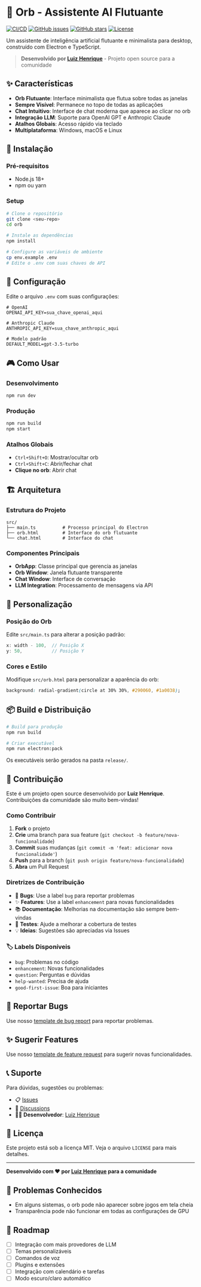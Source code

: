 # 🌟 Orb - Assistente AI Flutuante

[![CI/CD](https://github.com/luizhcrs/orb/actions/workflows/ci.yml/badge.svg)](https://github.com/luizhcrs/orb/actions/workflows/ci.yml)
[![GitHub issues](https://img.shields.io/github/issues/luizhcrs/orb)](https://github.com/luizhcrs/orb/issues)
[![GitHub stars](https://img.shields.io/github/stars/luizhcrs/orb)](https://github.com/luizhcrs/orb/stargazers)
[![License](https://img.shields.io/badge/license-MIT-blue.svg)](LICENSE)

Um assistente de inteligência artificial flutuante e minimalista para desktop, construído com Electron e TypeScript.

> **Desenvolvido por [Luiz Henrique](https://github.com/luizhcrs)** - Projeto open source para a comunidade

## ✨ Características

- **Orb Flutuante**: Interface minimalista que flutua sobre todas as janelas
- **Sempre Visível**: Permanece no topo de todas as aplicações
- **Chat Intuitivo**: Interface de chat moderna que aparece ao clicar no orb
- **Integração LLM**: Suporte para OpenAI GPT e Anthropic Claude
- **Atalhos Globais**: Acesso rápido via teclado
- **Multiplataforma**: Windows, macOS e Linux

## 🚀 Instalação

### Pré-requisitos
- Node.js 18+ 
- npm ou yarn

### Setup
```bash
# Clone o repositório
git clone <seu-repo>
cd orb

# Instale as dependências
npm install

# Configure as variáveis de ambiente
cp env.example .env
# Edite o .env com suas chaves de API
```

## 🔧 Configuração

Edite o arquivo `.env` com suas configurações:

```env
# OpenAI
OPENAI_API_KEY=sua_chave_openai_aqui

# Anthropic Claude  
ANTHROPIC_API_KEY=sua_chave_anthropic_aqui

# Modelo padrão
DEFAULT_MODEL=gpt-3.5-turbo
```

## 🎮 Como Usar

### Desenvolvimento
```bash
npm run dev
```

### Produção
```bash
npm run build
npm start
```

### Atalhos Globais
- `Ctrl+Shift+O`: Mostrar/ocultar orb
- `Ctrl+Shift+C`: Abrir/fechar chat
- **Clique no orb**: Abrir chat

## 🏗️ Arquitetura

### Estrutura do Projeto
```
src/
├── main.ts          # Processo principal do Electron
├── orb.html         # Interface do orb flutuante
└── chat.html        # Interface do chat
```

### Componentes Principais
- **OrbApp**: Classe principal que gerencia as janelas
- **Orb Window**: Janela flutuante transparente
- **Chat Window**: Interface de conversação
- **LLM Integration**: Processamento de mensagens via API

## 🎨 Personalização

### Posição do Orb
Edite `src/main.ts` para alterar a posição padrão:
```typescript
x: width - 100,  // Posição X
y: 50,           // Posição Y
```

### Cores e Estilo
Modifique `src/orb.html` para personalizar a aparência do orb:
```css
background: radial-gradient(circle at 30% 30%, #290060, #1a0038);
```

## 📦 Build e Distribuição

```bash
# Build para produção
npm run build

# Criar executável
npm run electron:pack
```

Os executáveis serão gerados na pasta `release/`.

## 🤝 Contribuição

Este é um projeto open source desenvolvido por **Luiz Henrique**. Contribuições da comunidade são muito bem-vindas!

### Como Contribuir

1. **Fork** o projeto
2. **Crie** uma branch para sua feature (`git checkout -b feature/nova-funcionalidade`)
3. **Commit** suas mudanças (`git commit -m 'feat: adicionar nova funcionalidade'`)
4. **Push** para a branch (`git push origin feature/nova-funcionalidade`)
5. **Abra** um Pull Request

### Diretrizes de Contribuição

- 🐛 **Bugs**: Use a label `bug` para reportar problemas
- ✨ **Features**: Use a label `enhancement` para novas funcionalidades
- 📚 **Documentação**: Melhorias na documentação são sempre bem-vindas
- 🧪 **Testes**: Ajude a melhorar a cobertura de testes
- 💡 **Ideias**: Sugestões são apreciadas via Issues

### 🏷️ Labels Disponíveis
- `bug`: Problemas no código
- `enhancement`: Novas funcionalidades  
- `question`: Perguntas e dúvidas
- `help-wanted`: Precisa de ajuda
- `good-first-issue`: Boa para iniciantes

## 🐛 Reportar Bugs

Use nosso [template de bug report](.github/ISSUE_TEMPLATE/bug_report.md) para reportar problemas.

## ✨ Sugerir Features

Use nosso [template de feature request](.github/ISSUE_TEMPLATE/feature_request.md) para sugerir novas funcionalidades.

## 📞 Suporte

Para dúvidas, sugestões ou problemas:
- 📋 [Issues](https://github.com/luizhcrs/orb/issues)
- 💬 [Discussions](https://github.com/luizhcrs/orb/discussions)
- 👨‍💻 **Desenvolvedor**: [Luiz Henrique](https://github.com/luizhcrs)

## 📄 Licença

Este projeto está sob a licença MIT. Veja o arquivo `LICENSE` para mais detalhes.

---

**Desenvolvido com ❤️ por [Luiz Henrique](https://github.com/luizhcrs) para a comunidade**

## 🐛 Problemas Conhecidos

- Em alguns sistemas, o orb pode não aparecer sobre jogos em tela cheia
- Transparência pode não funcionar em todas as configurações de GPU

## 🔮 Roadmap

- [ ] Integração com mais provedores de LLM
- [ ] Temas personalizáveis
- [ ] Comandos de voz
- [ ] Plugins e extensões
- [ ] Integração com calendário e tarefas
- [ ] Modo escuro/claro automático
